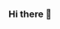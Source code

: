 ### Hi there 👋

<!--
**derekhuggens/derekhuggens** is a ✨ _special_ ✨ repository because its `README.md` (this file) appears on your GitHub profile.

Here are some ideas to get you started:

- 🔭 I’m currently working on my Bootcamp Final Project: https://github.com/ShazarHub/Final-Project-
- 🌱 I’m currently learning AWS Redshift/Spectrum
- 👯 I’m looking to collaborate on cloud projects!
- 🤔 I’m looking for help with finding a career as a Data Engineer!
- 💬 Ask me about help with programming concepts!
- 📫 How to reach me: 
    - derekhuggens@gmail.com
    - https://www.linkedin.com/in/derekhuggens/
- 😄 Pronouns: He/Him
- ⚡ Fun fact: I love guitar and scuba diving!
-->
